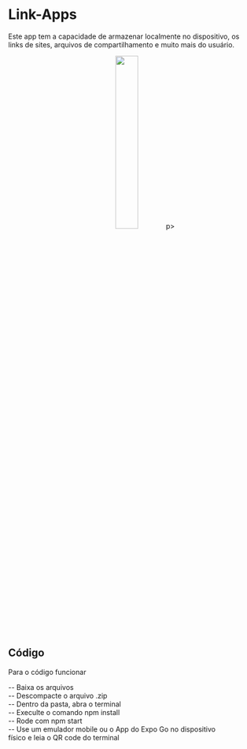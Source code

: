 <h1 >Link-Apps</h1>

<p>Este app tem a capacidade de armazenar localmente no dispositivo, os links de sites, arquivos de compartilhamento e muito mais do usuário.</p>

<p align="center">
<img src="https://github.com/user-attachments/assets/c940e6ae-600e-4e2f-9d38-3036914f5f00" width=30% >
p>

<h2>Código</h2>

<p>Para o código funcionar</p>

-- Baixa os arquivos <br>
-- Descompacte o arquivo .zip<br>
-- Dentro da pasta, abra o terminal<br>
-- Execulte o comando npm install<br>
-- Rode com npm start<br>
-- Use um emulador mobile ou o App do Expo Go no dispositivo<br> físico e leia o QR code do terminal<br>

